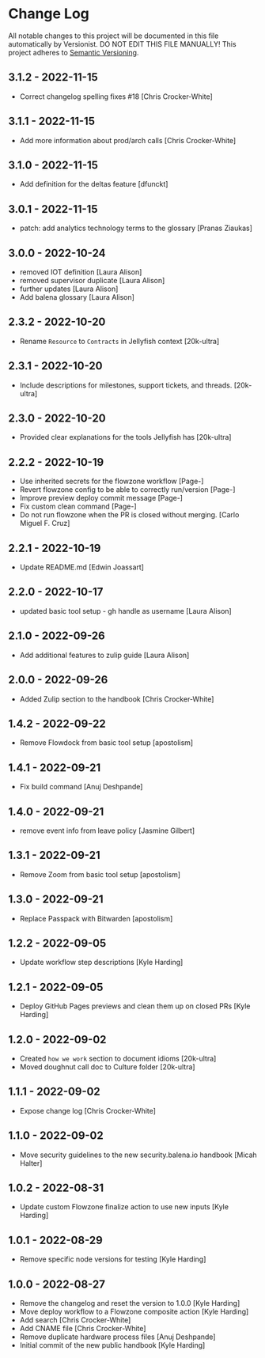# Change Log

All notable changes to this project will be documented in this file
automatically by Versionist. DO NOT EDIT THIS FILE MANUALLY!
This project adheres to [Semantic Versioning](http://semver.org/).

## 3.1.2 - 2022-11-15

* Correct changelog spelling fixes #18 [Chris Crocker-White]

## 3.1.1 - 2022-11-15

* Add more information about prod/arch calls [Chris Crocker-White]

## 3.1.0 - 2022-11-15

* Add definition for the deltas feature [dfunckt]

## 3.0.1 - 2022-11-15

* patch: add analytics technology terms to the glossary [Pranas Ziaukas]

## 3.0.0 - 2022-10-24

* removed IOT definition [Laura Alison]
* removed supervisor duplicate [Laura Alison]
* further updates [Laura Alison]
* Add balena glossary [Laura Alison]

## 2.3.2 - 2022-10-20

* Rename `Resource` to `Contracts` in Jellyfish context [20k-ultra]

## 2.3.1 - 2022-10-20

* Include descriptions for milestones, support tickets, and threads. [20k-ultra]

## 2.3.0 - 2022-10-20

* Provided clear explanations for the tools Jellyfish has [20k-ultra]

## 2.2.2 - 2022-10-19

* Use inherited secrets for the flowzone workflow [Page-]
* Revert flowzone config to be able to correctly run/version [Page-]
* Improve preview deploy commit message [Page-]
* Fix custom clean command [Page-]
* Do not run flowzone when the PR is closed without merging. [Carlo Miguel F. Cruz]

## 2.2.1 - 2022-10-19

* Update README.md [Edwin Joassart]

## 2.2.0 - 2022-10-17

* updated basic tool setup - gh handle as username [Laura Alison]

## 2.1.0 - 2022-09-26

* Add additional features to zulip guide [Laura Alison]

## 2.0.0 - 2022-09-26

* Added Zulip section to the handbook [Chris Crocker-White]

## 1.4.2 - 2022-09-22

* Remove Flowdock from basic tool setup [apostolism]

## 1.4.1 - 2022-09-21

* Fix build command [Anuj Deshpande]

## 1.4.0 - 2022-09-21

* remove event info from leave policy [Jasmine Gilbert]

## 1.3.1 - 2022-09-21

* Remove Zoom from basic tool setup [apostolism]

## 1.3.0 - 2022-09-21

* Replace Passpack with Bitwarden [apostolism]

## 1.2.2 - 2022-09-05

* Update workflow step descriptions [Kyle Harding]

## 1.2.1 - 2022-09-05

* Deploy GitHub Pages previews and clean them up on closed PRs [Kyle Harding]

## 1.2.0 - 2022-09-02

* Created `how we work` section to document idioms [20k-ultra]
* Moved doughnut call doc to Culture folder [20k-ultra]

## 1.1.1 - 2022-09-02

* Expose change log [Chris Crocker-White]

## 1.1.0 - 2022-09-02

* Move security guidelines to the new security.balena.io handbook [Micah Halter]

## 1.0.2 - 2022-08-31

* Update custom Flowzone finalize action to use new inputs [Kyle Harding]

## 1.0.1 - 2022-08-29

* Remove specific node versions for testing [Kyle Harding]

## 1.0.0 - 2022-08-27

* Remove the changelog and reset the version to 1.0.0 [Kyle Harding]
* Move deploy workflow to a Flowzone composite action [Kyle Harding]
* Add search [Chris Crocker-White]
* Add CNAME file [Chris Crocker-White]
* Remove duplicate hardware process files [Anuj Deshpande]
* Initial commit of the new public handbook [Kyle Harding]
